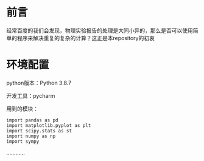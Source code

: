 # 前言

经常百度的我们会发现，物理实验报告的处理是大同小异的，那么是否可以使用简单的程序来解决重复的复杂的计算？这正是本repository的初衷

# 环境配置

python版本：Python 3.8.7

开发工具：pycharm

用到的模块：

```
import pandas as pd
import matplotlib.pyplot as plt
import scipy.stats as st
import numpy as np
import sympy
```

…………

